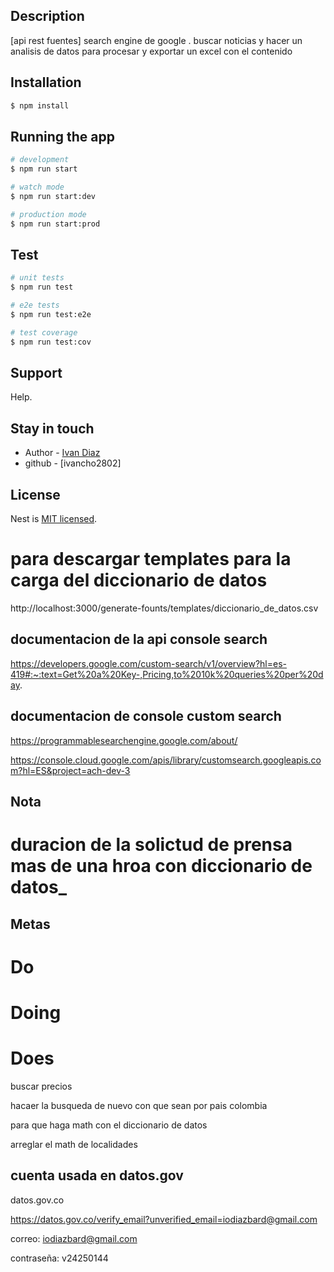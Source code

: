 ## Description

[api rest fuentes] search engine de google . buscar noticias y hacer un analisis de datos para procesar
y exportar un excel con el contenido

## Installation

```bash
$ npm install
```

## Running the app

```bash
# development
$ npm run start

# watch mode
$ npm run start:dev

# production mode
$ npm run start:prod
```

## Test

```bash
# unit tests
$ npm run test

# e2e tests
$ npm run test:e2e

# test coverage
$ npm run test:cov
```

## Support

Help.

## Stay in touch

- Author - [Ivan Diaz](https://ivancho2802.github.io/ings.ivandiaz/?trk=public_profile_project-button)
- github - [ivancho2802]

## License

Nest is [MIT licensed](LICENSE).

# para descargar templates para la carga del diccionario de datos
http://localhost:3000/generate-founts/templates/diccionario_de_datos.csv

## documentacion de la api console search

https://developers.google.com/custom-search/v1/overview?hl=es-419#:~:text=Get%20a%20Key-,Pricing,to%2010k%20queries%20per%20day.

## documentacion de console custom search

https://programmablesearchengine.google.com/about/

https://console.cloud.google.com/apis/library/customsearch.googleapis.com?hl=ES&project=ach-dev-3

 
## Nota 

# duracion de la solictud de prensa mas de una hroa con diccionario de datos_


## Metas

# Do

# Doing


# Does


buscar precios



hacaer la busqueda de nuevo con que sean por pais colombia

para que haga math con el diccionario de datos

arreglar el math de localidades


## cuenta usada en datos.gov

datos.gov.co

https://datos.gov.co/verify_email?unverified_email=iodiazbard@gmail.com

correo: iodiazbard@gmail.com

contraseña: v24250144